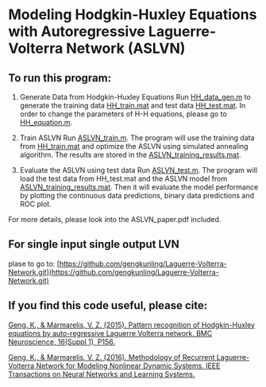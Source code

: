 # Modeling Hodgkin-Huxley Equations with Autoregressive Laguerre-Volterra Network (ASLVN)


## To run this program:

1. Generate Data from Hodgkin-Huxley Equations
Run [HH_data_gen.m](HH_data_gen.m) to generate the training data [HH_train.mat](HH_train.mat) and test data [HH_test.mat](HH_train.mat). In order to change the parameters of H-H equations, please go to [HH_equation.m](HH_equation.m).

2. Train ASLVN
Run [ASLVN_train.m](ASLVN_train.m). The program will use the training data from [HH_train.mat](HH_train.mat) and optimize the ASLVN using simulated annealing algorithm.  The results are stored in the [ASLVN_training_results.mat](ASLVN_training_results.mat).

3. Evaluate the ASLVN using test data
Run [ASLVN_test.m](ASLVN_test.m).  The program will load the test data from HH_test.mat and the ASLVN model from [ASLVN_training_results.mat](ASLVN_training_results.mat). Then it will evaluate the model performance by plotting the continuous data predictions, binary data predictions and ROC plot.

For more details, please look into the ASLVN_paper.pdf included.

## For single input single output LVN
plase to go to: [https://github.com/gengkunling/Laguerre-Volterra-Network.git](https://github.com/gengkunling/Laguerre-Volterra-Network.git)

## If you find this code useful, please cite:

[Geng, K., & Marmarelis, V. Z. (2015). Pattern recognition of Hodgkin-Huxley equations by auto-regressive Laguerre Volterra network. BMC Neuroscience, 16(Suppl 1), P156.](https://www.researchgate.net/profile/Kunling_Geng/publication/287346598_Pattern_recognition_of_Hodgkin-Huxley_equations_by_auto-regressive_Laguerre_Volterra_network/links/5692cea108aec14fa55da757.pdf?origin=publication_detail)

[Geng, K., & Marmarelis, V. Z. (2016). Methodology of Recurrent Laguerre-Volterra Network for Modeling Nonlinear Dynamic Systems. IEEE Transactions on Neural Networks and Learning Systems.](https://www.researchgate.net/publication/304403209_Methodology_of_Recurrent_Laguerre-Volterra_Network_for_Modeling_Nonlinear_Dynamic_Systems)
